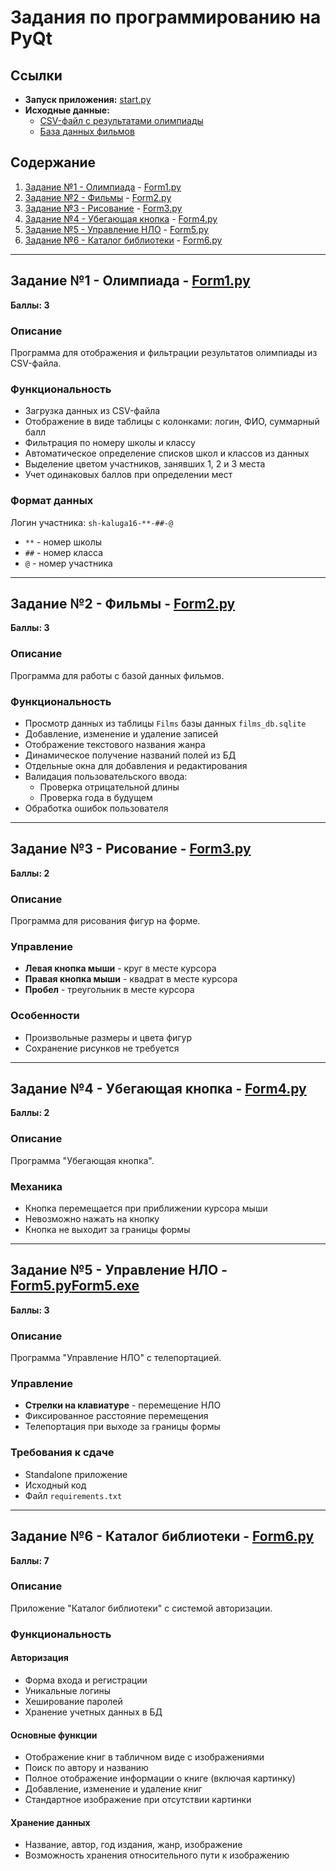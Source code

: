 # Задания по программированию на PyQt

## Ссылки
- **Запуск приложения:** [start.py](start.py)
- **Исходные данные:**
  - [CSV-файл с результатами олимпиады](https://cloud.mail.ru/public/2Fjq/fd4yEdZuY)
  - [База данных фильмов](https://cloud.mail.ru/public/8rYA/5h2E3Novr)

## Содержание
1. [Задание №1 - Олимпиада](#task1) - [Form1.py](Form1.py)
2. [Задание №2 - Фильмы](#task2) - [Form2.py](Form2.py)
3. [Задание №3 - Рисование](#task3) - [Form3.py](Form3.py)
4. [Задание №4 - Убегающая кнопка](#task4) - [Form4.py](Form4.py)
5. [Задание №5 - Управление НЛО](#task5) - [Form5.py](Form5.py)
6. [Задание №6 - Каталог библиотеки](#task6) - [Form6.py](Form6.py)

---

<a id="task1"></a>
## Задание №1 - Олимпиада - [Form1.py](Form1.py)
**Баллы: 3**

### Описание
Программа для отображения и фильтрации результатов олимпиады из CSV-файла.

### Функциональность
- Загрузка данных из CSV-файла
- Отображение в виде таблицы с колонками: логин, ФИО, суммарный балл
- Фильтрация по номеру школы и классу
- Автоматическое определение списков школ и классов из данных
- Выделение цветом участников, занявших 1, 2 и 3 места
- Учет одинаковых баллов при определении мест

### Формат данных
Логин участника: `sh-kaluga16-**-##-@`
- `**` - номер школы
- `##` - номер класса  
- `@` - номер участника

---

<a id="task2"></a>
## Задание №2 - Фильмы - [Form2.py](Form2.py)
**Баллы: 3**

### Описание
Программа для работы с базой данных фильмов.

### Функциональность
- Просмотр данных из таблицы `Films` базы данных `films_db.sqlite`
- Добавление, изменение и удаление записей
- Отображение текстового названия жанра
- Динамическое получение названий полей из БД
- Отдельные окна для добавления и редактирования
- Валидация пользовательского ввода:
  - Проверка отрицательной длины
  - Проверка года в будущем
- Обработка ошибок пользователя

---

<a id="task3"></a>
## Задание №3 - Рисование - [Form3.py](Form3.py)
**Баллы: 2**

### Описание
Программа для рисования фигур на форме.

### Управление
- **Левая кнопка мыши** - круг в месте курсора
- **Правая кнопка мыши** - квадрат в месте курсора  
- **Пробел** - треугольник в месте курсора

### Особенности
- Произвольные размеры и цвета фигур
- Сохранение рисунков не требуется

---

<a id="task4"></a>
## Задание №4 - Убегающая кнопка - [Form4.py](Form4.py)
**Баллы: 2**

### Описание
Программа "Убегающая кнопка".

### Механика
- Кнопка перемещается при приближении курсора мыши
- Невозможно нажать на кнопку
- Кнопка не выходит за границы формы

---

<a id="task5"></a>
## Задание №5 - Управление НЛО - [Form5.py](Form5.py)[Form5.exe](Form5.exe)
**Баллы: 3**

### Описание
Программа "Управление НЛО" с телепортацией.

### Управление
- **Стрелки на клавиатуре** - перемещение НЛО
- Фиксированное расстояние перемещения
- Телепортация при выходе за границы формы

### Требования к сдаче
- Standalone приложение
- Исходный код
- Файл `requirements.txt`

---

<a id="task6"></a>
## Задание №6 - Каталог библиотеки - [Form6.py](Form6.py)
**Баллы: 7**

### Описание
Приложение "Каталог библиотеки" с системой авторизации.

### Функциональность

#### Авторизация
- Форма входа и регистрации
- Уникальные логины
- Хеширование паролей
- Хранение учетных данных в БД

#### Основные функции
- Отображение книг в табличном виде с изображениями
- Поиск по автору и названию
- Полное отображение информации о книге (включая картинку)
- Добавление, изменение и удаление книг
- Стандартное изображение при отсутствии картинки

#### Хранение данных
- Название, автор, год издания, жанр, изображение
- Возможность хранения относительного пути к изображению
